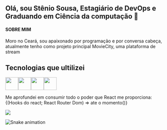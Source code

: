 ## Olá, sou Stênio Sousa, Estagiário de DevOps e Graduando em Ciência da computação 👋

#### SOBRE MIM
Moro no Ceará, sou apaixonado por programação e por conversa cabeça, 
atualmente tenho como projeto principal MovieCity, uma plataforma de stream

## Tecnologias que ultilizei
<img src="https://alonza.com.br/wp-content/uploads/2021/07/react-native.png" width="40" height="40"/><img src="https://www.styled-components.com/atom.png" width="40" height="40"/><img src="https://user-images.githubusercontent.com/8453104/40242014-b95993a8-5abc-11e8-8943-02d06d3266bc.png" width="40" height="40"/><img src="https://miro.medium.com/max/1000/1*Noc7VIpiRX4DOTvMOrY38w.png" width="40" height="40"/>
<p>
  Me aprofundei em consumir todo o poder que React me proporciona:
  {(Hooks do react; React Router Dom) =>  ate o momento()}
</p>

<img src="./github"/>



![Snake animation](https://github.com/stenio-fonteles/stenio-fonteles/blob/output/github-contribution-grid-snake.svg)

